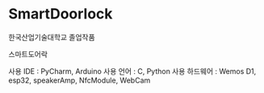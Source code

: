 # SmartDoorlock

한국산업기술대학교 졸업작품 

스마트도어락

사용 IDE : PyCharm, Arduino
사용 언어 : C, Python
사용 하드웨어 : Wemos D1, esp32, speakerAmp, NfcModule, WebCam
